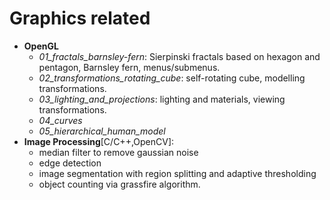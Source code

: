 Graphics related
============================================================

- **OpenGL**
  - *01_fractals_barnsley-fern*: Sierpinski fractals based on hexagon and pentagon, Barnsley fern, menus/submenus. 
  - *02_transformations_rotating_cube*: self-rotating cube, modelling transformations.
  - *03_lighting_and_projections*: lighting and materials, viewing transformations.
  - *04_curves*
  - *05_hierarchical_human_model*
- **Image Processing**[C/C++,OpenCV]:
  - median filter to remove gaussian noise
  - edge detection
  - image segmentation with region splitting and adaptive thresholding
  - object counting via grassfire algorithm.  

